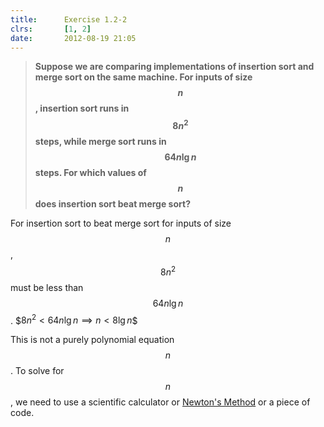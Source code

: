 ```yaml
---
title:      Exercise 1.2-2
clrs:       [1, 2]
date:       2012-08-19 21:05
---
```


>**Suppose we are comparing implementations of insertion sort and merge sort on the same machine. For inputs of size $$n$$, insertion sort runs in $$8n^2$$ steps, while merge sort runs in $$64n \lg n$$ steps. For which values of $$n$$ does insertion sort beat merge sort?**

For insertion sort to beat merge sort for inputs of size $$n$$, $$8n^2$$ must be less than $$64n \lg n$$.
\$$8n^2 < 64n \lg n \implies n < 8 \lg n$$

This is not a purely polynomial equation $$n$$. To solve for $$n$$, we need to use a scientific calculator or [Newton's Method](http://en.wikipedia.org/wiki/Newton%27s_method) or a piece of code.